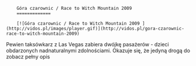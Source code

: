 
        Góra czarownic / Race to Witch Mountain 2009 
        =============
        
        [![Góra czarownic / Race to Witch Mountain 2009 ](http://vidos.pl/images/player.gif)](http://vidos.pl/gora-czarownic-race-to-witch-mountain-2009)
        
        
 Pewien taksówkarz z Las Vegas zabiera dwójkę pasażerów - dzieci obdarzonych nadnaturalnymi zdolnościami. Okazuje się, że jedyną drogą do zobacz pełny opis
    